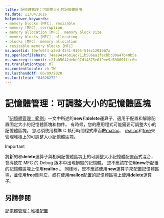 ```yaml
---
title: 記憶體管理：可調整大小的記憶體區塊
ms.date: 11/04/2016
helpviewer_keywords:
- memory blocks [MFC], resizable
- memory [MFC], corruption
- memory allocation [MFC], memory block size
- memory blocks [MFC], allocating
- blocks [MFC], memory allocation
- resizable memory blocks [MFC]
ms.assetid: f0efe6f4-a3ed-4541-9195-51ec1291967a
ms.openlocfilehash: 74ae94146b1ec711b586ea1fecbbc89a47b40b5e
ms.sourcegitcommit: c21b05042debc97d14875e019ee9d698691ffc0b
ms.translationtype: MT
ms.contentlocale: zh-TW
ms.lasthandoff: 06/09/2020
ms.locfileid: "84626272"
---
```

# <a name="memory-management-resizable-memory-blocks"></a>記憶體管理：可調整大小的記憶體區塊

「[記憶體管理：範例](memory-management-examples.md)」一文中所述的**new**和**delete**運算子，適用于配置和解除配置固定大小的記憶體區塊和物件。 有時候，您的應用程式可能需要可調整大小的記憶體區塊。 您必須使用標準 C 執行時間程式庫函數[malloc](../c-runtime-library/reference/malloc.md)、 [realloc](../c-runtime-library/reference/realloc.md)和[free](../c-runtime-library/reference/free.md)來管理堆積上的可調整大小記憶體區塊。

> [!IMPORTANT]
> 將**新**的和**delete**運算子與相同記憶體區塊上的可調整大小記憶體配置函式混合，會導致在 MFC 的 Debug 版本中出現損毀的記憶體。 您不應該在使用**new**所配置的記憶體區塊上使用**realloc** 。 同樣地，您不應該使用**new**運算子來配置記憶體區塊，並使用**free**刪除它，或在使用**malloc**配置的記憶體區塊上使用**delete**運算子。

## <a name="see-also"></a>另請參閱

[記憶體管理：堆積配置](memory-management-heap-allocation.md)
